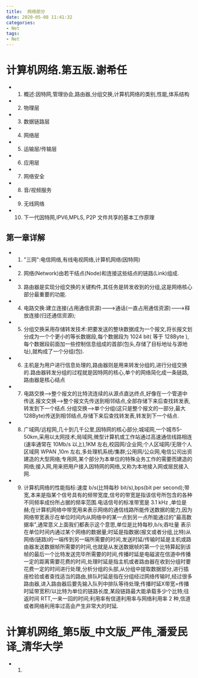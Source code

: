 ```yaml
---
title:  网络部分
date: 2020-05-08 11:41:32
categories:
- Net
tags:
- Net
---
```


# 计算机网络.第五版.谢希任

* 1. 概述:因特网,管理协会,路由器,分组交换,计算机网络的类别,性能,体系结构
* 2. 物理层
* 3. 数据链路层
* 4. 网络层
* 5. 运输层/传输层
* 6. 应用层
* 7. 网络安全
* 8. 音/视频服务
* 9. 无线网络
* 10. 下一代因特网,IPV6,MPLS, P2P 文件共享的基本工作原理


## 第一章详解
* 1. "三网":电信网络,有线电视网络,计算机网络(因特网)
* 2. 网络(Network)由若干结点(Node)和连接这些结点的链路(Link)组成.
* 3. 路由器是实现分组交换的关键构件,其任务是转发收到的分组,这是网络核心部分最重要的功能.
* 4. 电路交换:建立连接(占用通信资源)--->通话(一直占用通信资源)--->释放连接(归还通信资源);
* 5. 分组交换采用存储转发技术:把要发送的整块数据成为一个报文,将长报文划分成为一个个更小的等长数据段,每个数据段为 1024 bit( 等于 128Byte ),每个数据段前面加一些控制信息组成的首部(包头,存储了目标地址与源地址),就构成了一个分组(包).
* 6. 主机是为用户进行信息处理的,路由器则是用来转发分组的,进行分组交换的.路由器转发分组的过程就是因特网的核心,单个的网络简化成一条链路,路由器是核心结点
* 7. 电路交换-->整个报文的比特流连续的从源点直达终点,好像在一个管道中传送.报文交换-->整个报文先传送到相邻结点,全部存储下来后查找转发表,转发到下一个结点.分组交换-->单个分组(这只是整个报文的一部分,最大 128Byte)传送到相邻结点,存储下来后查找转发表,转发到下一个结点.
* 8. 广域网/远程网,几十到几千公里,因特网的核心部分;城域网,一个城市5-50km,采用以太网技术;局域网,微型计算机或工作站通过高速通信线路相连(速率通常在 10Mb/s 以上),1KM 左右,校园网/企业网;个人区域网/无限个人区域网 WPAN ,10m 左右,多处理机系统/集群;公用网/公众网,电信公司出资建造的大型网络;专用网,某个部分为本单位的特殊业务工作的需要而建造的网络;接入网,用来把用户接入因特网的网络,又称为本地接入网或居民接入网.
* 9. 计算机网络的性能指标:速度 b/s(比特每秒 bit/s),bps(bit per second);带宽,本来是指某个信号具有的频带宽度,信号的带宽是指该信号所包含的各种不同频率成份所占据的频率范围.电话信号的标准带宽是 3.1 kHz ,单位是赫;在计算机网络中带宽用来表示网络的通信线路所能传送数据的能力,因为网络带宽表示在单位时间内从网络中的某一点到另一点所能通过的"最高数据率",通常意义上面我们都表示这个意思,单位是比特每秒,b/s;吞吐量
表示在单位时间内通过某个网络的数据量;时延是指数据(报文或者分组,比特)从网络(链路)的一端传到另一端所需要的时间,发送时延/传输时延是主机或路由器发送数据帧所需要的时间,也就是从发送数据帧的第一个比特算起到该帧的最后一个比特发送完毕所需要的时间,传播时延是电磁波在信道中传播一定的距离需要花费的时间,处理时延是指主机或者路由器在收到分组时要花费一定的时间进行处理,分析分组的头部,从分组中提取数据部分,进行插座检验或者查找适当的路由,排队时延是指在分组经过网络传输时,经过很多路由器,进入路由器后要先输入队列中排队等待处理;传播时延X带宽=传播时延带宽积/以比特为单位的链路长度,某段链路最大能承载多少个比特;往返时间 RTT,一来一回的时间;利用率有信道利用率与网络利用率 2 种,信道或者网络利用率过高会产生非常大的时延.



# 计算机网络_第5版_中文版_严伟_潘爱民译_清华大学

* 1. 






